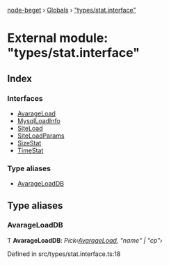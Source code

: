 [node-beget](../README.md) › [Globals](../globals.md) › ["types/stat.interface"](_types_stat_interface_.md)

# External module: "types/stat.interface"

## Index

### Interfaces

* [AvarageLoad](../interfaces/_types_stat_interface_.avarageload.md)
* [MysqlLoadInfo](../interfaces/_types_stat_interface_.mysqlloadinfo.md)
* [SiteLoad](../interfaces/_types_stat_interface_.siteload.md)
* [SiteLoadParams](../interfaces/_types_stat_interface_.siteloadparams.md)
* [SizeStat](../interfaces/_types_stat_interface_.sizestat.md)
* [TimeStat](../interfaces/_types_stat_interface_.timestat.md)

### Type aliases

* [AvarageLoadDB](_types_stat_interface_.md#avarageloaddb)

## Type aliases

###  AvarageLoadDB

Ƭ **AvarageLoadDB**: *Pick‹[AvarageLoad](../interfaces/_types_stat_interface_.avarageload.md), "name" | "cp"›*

Defined in src/types/stat.interface.ts:18

